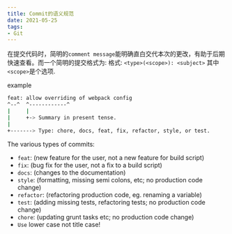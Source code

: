 ```yaml
---
title: Commit的语义规范
date: 2021-05-25
tags:
- Git
---
```


在提交代码时，简明的`comment message`能明确直白交代本次的更改，有助于后期快速查看。而一个简明的提交格式为: 
格式: `<type>(<scope>): <subject>`
其中`<scope>`是个选项.

example
``` bash
feat: allow overriding of webpack config
^--^  ^------------^
|     |
|     +-> Summary in present tense.
|
+-------> Type: chore, docs, feat, fix, refactor, style, or test.
```
<!-- more -->
The various types of commits:
* `feat`: (new feature for the user, not a new feature for build script)
* `fix`: (bug fix for the user, not a fix to a build script)
* `docs`: (changes to the documentation)
* `style`: (formatting, missing semi colons, etc; no production code change)
* `refactor`: (refactoring production code, eg. renaming a variable)
* `test`: (adding missing tests, refactoring tests; no production code change)
* `chore`: (updating grunt tasks etc; no production code change)
* `Use` lower case not title case!












